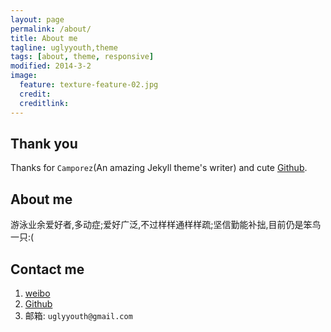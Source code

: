 ```yaml
---
layout: page
permalink: /about/
title: About me
tagline: uglyyouth,theme
tags: [about, theme, responsive]
modified: 2014-3-2
image:
  feature: texture-feature-02.jpg
  credit:
  creditlink:
---
```

## Thank you
Thanks for `Camporez`(An amazing Jekyll theme's writer) and cute [Github](http://github.com).

## About me
游泳业余爱好者,多动症;爱好广泛,不过样样通样样疏;坚信勤能补拙,目前仍是笨鸟一只:(


## Contact me

1. [weibo](http://weibo.com/uglyyouth)
2. [Github](https://github.com/uglyyouth)
3. 邮箱: `uglyyouth@gmail.com`